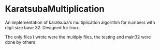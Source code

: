 KaratsubaMultiplication
=======================

An implementation of karatsuba's multiplication algorithm for numbers with digit size base 32. Designed for linux.

The only files I wrote were the multiply files, the testing and main32 were done by others